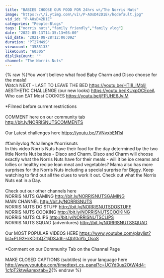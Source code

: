 ```yaml
---
title: "BABIES CHOOSE OUR FOOD FOR 24hrs w\/The Norris Nuts"
image: "https:\/\/i.ytimg.com\/vi\/P-AOsD42D1E\/hqdefault.jpg"
vid_id: "P-AOsD42D1E"
categories: "People-Blogs"
tags: ["norris nuts","family friendly","family vlog"]
date: "2022-05-13T14:35:13+03:00"
vid_date: "2021-08-28T12:00:09Z"
duration: "PT27M49S"
viewcount: "3585133"
likeCount: "60305"
dislikeCount: ""
channel: "The Norris Nuts"
---
```

{% raw %}You won't believe what food Baby Charm and Disco choose for the meals!<br />Watch NEXT - LAST TO LEAVE THE BED <a rel="nofollow" target="blank" href="https://youtu.be/HTI8_iMbljI">https://youtu.be/HTI8_iMbljI</a><br />AESTHETIC CHALLENGE (our new looks) <a rel="nofollow" target="blank" href="https://youtu.be/lKUxpOCEceA">https://youtu.be/lKUxpOCEceA</a><br />Who can EAT Most COOKIES <a rel="nofollow" target="blank" href="https://youtu.be/jFPUHE6JvIM">https://youtu.be/jFPUHE6JvIM</a><br /><br />*Filmed before current restrictions<br /><br />COMMENT here on our community tab <a rel="nofollow" target="blank" href="http://bit.ly/NORRISNUTSCOMMENTS">http://bit.ly/NORRISNUTSCOMMENTS</a><br /><br />Our Latest challenges here <a rel="nofollow" target="blank" href="https://youtu.be/7VNvxbEN1sI">https://youtu.be/7VNvxbEN1sI</a> <br /><br />#familyvlog #challenge #norrisnuts<br />In this video Norris Nuts have their food for the day determined by the two little Norris Nut babies - Disco and Charm. Disco and Charm will choose exactly what the Norris Nuts have for their meals - will it be ice creams and lollies or healthy recipe lean meat and vegetables? Mama also has more surprises for the Norris Nuts including a special surprise for Biggy. Keep watching to find out all the clues to work it out. Check out what the Norris Nuts eat in a Day.<br /><br />Check out our other channels here <br />NORRIS NUTS GAMING <a rel="nofollow" target="blank" href="http://bit.ly/NORRISNUTSGAMING">http://bit.ly/NORRISNUTSGAMING</a><br />MAIN CHANNEL <a rel="nofollow" target="blank" href="http://bit.ly/NORRISNUTS">http://bit.ly/NORRISNUTS</a><br />NORRIS NUTS DO STUFF <a rel="nofollow" target="blank" href="http://bit.ly/NORRISNUTSDOSTUFF">http://bit.ly/NORRISNUTSDOSTUFF</a><br />NORRIS NUTS COOKING <a rel="nofollow" target="blank" href="http://bit.ly/NORRISNUTSCOOKING">http://bit.ly/NORRISNUTSCOOKING</a><br />NORRIS NUTS CLIPS <a rel="nofollow" target="blank" href="http://bit.ly/NORRISNUTSCLIPS">http://bit.ly/NORRISNUTSCLIPS</a><br />NORRIS NUTS SQUAD (adventures) <a rel="nofollow" target="blank" href="http://bit.ly/NORRISNUTSSQUAD">http://bit.ly/NORRISNUTSSQUAD</a><br /><br />Our MOST POPULAR VIDEOS HERE <a rel="nofollow" target="blank" href="https://www.youtube.com/playlist?list=PL92HrKDrbQZ1ljDSJdh-sQb10oYb_OsoS">https://www.youtube.com/playlist?list=PL92HrKDrbQZ1ljDSJdh-sQb10oYb_OsoS</a><br /><br />*Comment on our Community Tab on the Channel Page<br /><br />MAKE CLOSED CAPTIONS (subtitles) in your language here <a rel="nofollow" target="blank" href="http://www.youtube.com/timedtext_cs_panel?c=UCYd0us2OtW4d4-1cfpT2ktw&amp;tab=2">http://www.youtube.com/timedtext_cs_panel?c=UCYd0us2OtW4d4-1cfpT2ktw&amp;tab=2</a>{% endraw %}
